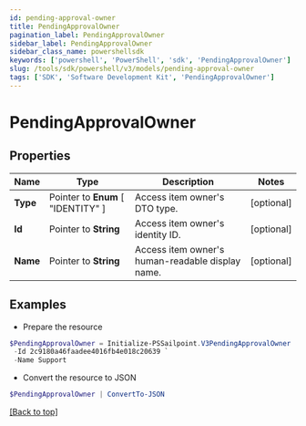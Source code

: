 ```yaml
---
id: pending-approval-owner
title: PendingApprovalOwner
pagination_label: PendingApprovalOwner
sidebar_label: PendingApprovalOwner
sidebar_class_name: powershellsdk
keywords: ['powershell', 'PowerShell', 'sdk', 'PendingApprovalOwner'] 
slug: /tools/sdk/powershell/v3/models/pending-approval-owner
tags: ['SDK', 'Software Development Kit', 'PendingApprovalOwner']
---
```



# PendingApprovalOwner

## Properties

Name | Type | Description | Notes
------------ | ------------- | ------------- | -------------
**Type** |  Pointer to  **Enum** [  "IDENTITY" ] | Access item owner's DTO type. | [optional] 
**Id** |  Pointer to **String** | Access item owner's identity ID. | [optional] 
**Name** |  Pointer to **String** | Access item owner's human-readable display name. | [optional] 

## Examples

- Prepare the resource
```powershell
$PendingApprovalOwner = Initialize-PSSailpoint.V3PendingApprovalOwner  -Type IDENTITY `
 -Id 2c9180a46faadee4016fb4e018c20639 `
 -Name Support
```

- Convert the resource to JSON
```powershell
$PendingApprovalOwner | ConvertTo-JSON
```


[[Back to top]](#) 

